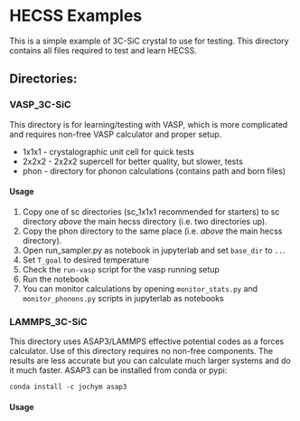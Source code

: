 # HECSS Examples

This is a simple example of 3C-SiC crystal to use for testing.
This directory contains all files required to test and learn HECSS.

## Directories:

### VASP_3C-SiC

This directory is for learning/testing with VASP, which is more complicated and requires non-free VASP calculator and proper setup.
- 1x1x1 - crystalographic unit cell for quick tests
- 2x2x2 - 2x2x2 supercell for better quality, but slower, tests
- phon - directory for phonon calculations (contains path and born files)

#### Usage

1. Copy one of sc directories (sc_1x1x1 recommended for starters) to sc directory *above* the main hecss directory (i.e. two directories up).
2. Copy the phon directory to the same place (i.e. *above* the main hecss directory).
3. Open run_sampler.py as notebook in jupyterlab and set `base_dir` to `..`.
4. Set `T_goal` to desired temperature
5. Check the `run-vasp` script for the vasp running setup
5. Run the notebook
6. You can monitor calculations by opening `monitor_stats.py` and `monitor_phonons.py` 
   scripts in jupyterlab as notebooks


### LAMMPS_3C-SiC

This directory uses ASAP3/LAMMPS effective potential codes as a forces calculator.
Use of this directory requires no non-free components. The results are less accurate but you can calculate much larger systems and do it much faster. ASAP3 can be installed from conda or pypi:
```
conda install -c jochym asap3
```

#### Usage


